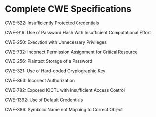 

# Complete CWE Specifications

CWE-522: Insufficiently Protected Credentials

CWE-916: Use of Password Hash With Insufficient Computational Effort

CWE-250: Execution with Unnecessary Privileges

CWE-732: Incorrect Permission Assignment for Critical Resource

CWE-256: Plaintext Storage of a Password

CWE-321: Use of Hard-coded Cryptographic Key

CWE-863: Incorrect Authorization

CWE-782: Exposed IOCTL with Insufficient Access Control

CWE-1392: Use of Default Credentials

CWE-386: Symbolic Name not Mapping to Correct Object